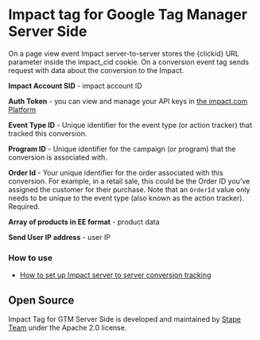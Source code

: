 # Impact tag for Google Tag Manager Server Side

On a page view event Impact server-to-server stores the {clickid} URL parameter inside the impact_cid cookie. On a conversion event tag sends request with data about the conversion to the Impact.

**Impact Account SID** - impact account ID

**Auth Token** - you can view and manage your API keys in [the impact.com Platform](https://app.impact.com/secure/advertiser/accountSettings/techintegration/adv-wsapi-table-flow.ihtml)

**Event Type ID** - Unique identifier for the event type (or action tracker) that tracked this conversion.

**Program ID** - Unique identifier for the campaign (or program) that the conversion is associated with.

**Order Id** - Your unique identifier for the order associated with this conversion. For example, in a retail sale, this could be the Order ID you've assigned the customer for their purchase. Note that an `OrderId` value only needs to be unique to the event type (also known as the action tracker). Required.

**Array of products in EE format** - product data

**Send User IP address** - user IP 

### How to use

- [How to set up Impact server to server conversion tracking](https://stape.io/blog/how-to-set-up-impact-server-to-server-conversion-tracking)

## Open Source

Impact Tag for GTM Server Side is developed and maintained by [Stape Team](https://stape.io/) under the Apache 2.0 license.
